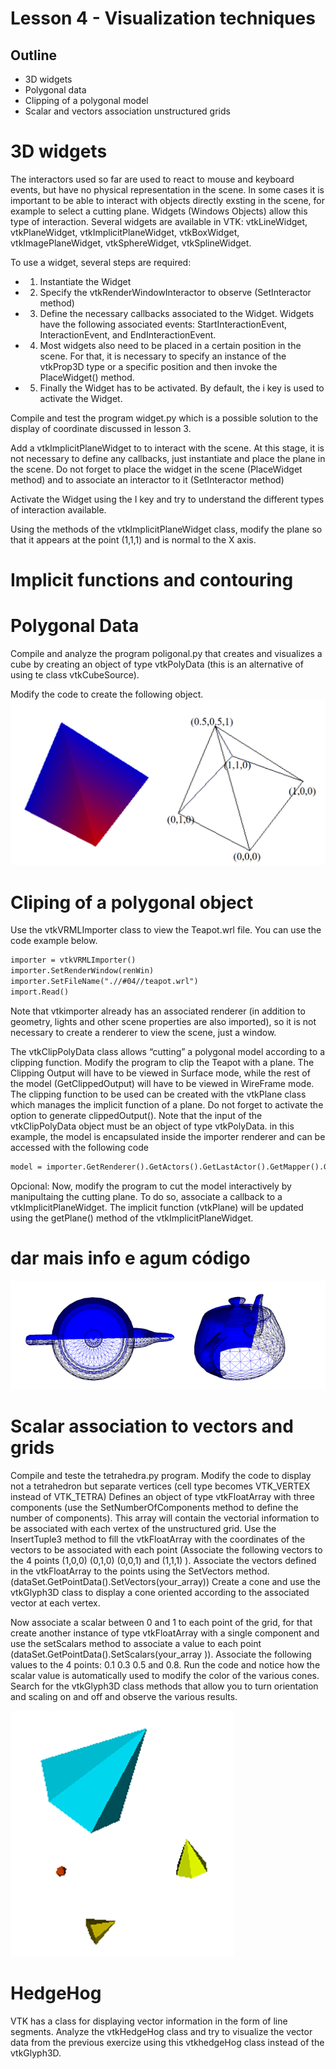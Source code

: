 # Lesson 4 - Visualization techniques

## Outline
* 3D widgets
* Polygonal data
* Clipping of a polygonal model
* Scalar and vectors association unstructured grids


# 3D widgets
The interactors used so far are used to react to mouse and keyboard events, but have no physical representation in the scene.
In some cases it is important to be able to interact with objects directly exsting in the scene, for example to select a cutting plane. Widgets (Windows Objects) allow this type of interaction. Several widgets are available in VTK: vtkLineWidget, vtkPlaneWidget, vtkImplicitPlaneWidget, vtkBoxWidget, vtkImagePlaneWidget, vtkSphereWidget, vtkSplineWidget.
 

To use a widget, several steps are required:
* 1. Instantiate the Widget
* 2. Specify the vtkRenderWindowInteractor to observe (SetInteractor method)
* 3. Define the necessary callbacks associated to the Widget. Widgets have the following associated events: StartInteractionEvent, InteractionEvent, and EndInteractionEvent.
* 4. Most widgets also need to be placed in a certain position in the scene. For that, it is necessary to specify an instance of the vtkProp3D type or a specific position and then invoke the PlaceWidget() method.
* 5. Finally the Widget has to be activated. By default, the i key is used to activate the Widget.

Compile and test the program widget.py which is a possible solution to the display of coordinate discussed in  lesson 3.

Add a vtkImplicitPlaneWidget to to interact with the scene.
At this stage, it is not necessary to define any callbacks, just instantiate and place the plane in the scene. Do not forget to place the widget in the scene (PlaceWidget method) and to associate an interactor to it (SetInteractor method)

Activate the Widget using the I key and try to understand the different types of interaction available.

Using the methods of the vtkImplicitPlaneWidget class, modify the plane so that it appears at the point (1,1,1) and is normal to the X axis.

# Implicit functions and contouring
<!-- Compile and test the program implicit.py to visualize 5 contours from a quadric function defined with an implicit function.
Modify the number of contours to display 10 contours instead of 5 (to do so, it is necessary to change the parameters of the GenerateValues ​​function).
Change the sampling volume to a cube centered at the origin and dimension 4 in all directions. What do you  observe (you may see the vtkSampleFunction class documentation). Test further with a sampling volume between 0 and 2 in all directions.
Can you understand which is the defined quadric? what is its equation?

Modify the code to visualize an hyperbolic paraboloid with equation

$x^2-y^2-z=0$

Start by visualizing 5 contours between 0 and 1.2 as in the example provided. Now change the code to display only the curve corresponding to level 0 (you can use the SetValue function instead of GenerateValues). -->

# Polygonal Data
Compile and analyze the program poligonal.py that creates and visualizes a cube by creating an object of type vtkPolyData (this is an alternative of using te class vtkCubeSource).

Modify the code to create the following object.
![Poligonal model to replicate surface (left) and wireframe (right)](./cube2tetrahedra.png)

# Cliping of a polygonal object
Use the vtkVRMLImporter class to view the Teapot.wrl file. You can use the code example below.

``` html
importer = vtkVRMLImporter()
importer.SetRenderWindow(renWin)
importer.SetFileName(".//#04//teapot.wrl")
import.Read()
``` 

Note that vtkimporter already has an associated renderer (in addition to geometry, lights and other scene properties are also imported), so it is not necessary to create a renderer to view the scene, just a window.

The vtkClipPolyData class allows “cutting” a polygonal model according to a clipping function.
Modify the program to clip the Teapot with a plane. The Clipping Output will have to be viewed in Surface mode, while the rest of the model (GetClippedOutput) will have to be viewed in WireFrame mode. The clipping function to be used can be created with the vtkPlane class which manages the implicit function of a plane. Do not forget to activate the option to generate clippedOutput().
Note that the input of the vtkClipPolyData object must be an object of type vtkPolyData. in this example, the model is encapsulated inside the importer renderer and can be accessed with the following code

``` html
model = importer.GetRenderer().GetActors().GetLastActor().GetMapper().GetInput()
```

Opcional:
Now, modify the program to cut the model interactively by manipultaing the cutting plane. To do so, associate a callback to a vtkImplicitPlaneWidget. The implicit function (vtkPlane) will be updated using the getPlane() method of the vtkImplicitPlaneWidget. 
# dar mais info e agum código
![Results of the Teapot Clipping](./clippingTeapot.png)

# Scalar association to vectors and grids
Compile and teste the tetrahedra.py program. Modify the code to display not a tetrahedron but separate vertices (cell type becomes VTK_VERTEX instead of VTK_TETRA)
Defines an object of type vtkFloatArray with three components (use the SetNumberOfComponents method to define the number of components). This array will contain the vectorial information to be associated with each vertex of the unstructured grid. Use the InsertTuple3 method to fill the vtkFloatArray with the coordinates of the vectors to be associated with each point (Associate the following vectors to the 4 points (1,0,0) (0,1,0) (0,0,1) and (1,1,1) ).
Associate the vectors defined in the vtkFloatArray to the points using the SetVectors method. (dataSet.GetPointData().SetVectors(your_array))
Create a cone and use the vtkGlyph3D class to display a cone oriented according to the associated vector at each vertex.

Now associate a scalar between 0 and 1 to each point of the grid, for that create another instance of type vtkFloatArray with a single component and use the setScalars method to associate a value to each point (dataSet.GetPointData().SetScalars(your_array )). 
Associate the following values ​​to the 4 points: 0.1 0.3 0.5 and 0.8. 
Run the code and notice how the scalar value is automatically used to modify the color of the various cones.
Search for the vtkGlyph3D class methods that allow you to turn orientation and scaling on and off and observe the various results.

![Visualization of the unstructured grid with a glyph (cone) with orientation according to the vector array and size according to the scalar array](./unstructuredGrid.png)

# HedgeHog
VTK has a class for displaying vector information in the form of line segments. Analyze the vtkHedgeHog class and try to visualize the vector data from the previous exercize using this vtkhedgeHog class instead of the vtkGlyph3D.